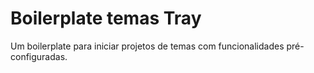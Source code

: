 # Boilerplate temas Tray

Um boilerplate para iniciar projetos de temas com funcionalidades pré-configuradas.
